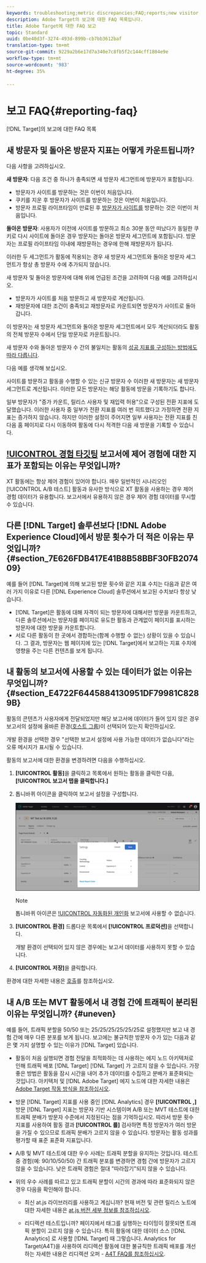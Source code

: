 ```yaml
---
keywords: troubleshooting;metric discrepancies;FAQ;reports;new visitor;new visitors;returning visitor;returning visitors;return visit;new visit
description: Adobe Target의 보고에 대한 FAQ 목록입니다.
title: Adobe Target에 대한 FAQ 보고
topic: Standard
uuid: 0be40d3f-3274-493d-899b-cb7bb3612baf
translation-type: tm+mt
source-git-commit: 9229a2b6e17d7a340e7c8fb5f2c144cff1804e9e
workflow-type: tm+mt
source-wordcount: '983'
ht-degree: 35%

---
```



# 보고 FAQ{#reporting-faq}

[!DNL Target]의 보고에 대한 FAQ 목록

## 새 방문자 및 돌아온 방문자 지표는 어떻게 카운트됩니까?

다음 사항을 고려하십시오.

**새 방문자**: 다음 조건 중 하나가 충족되면 새 방문자 세그먼트에 방문자가 포함됩니다.

* 방문자가 사이트를 방문하는 것은 이번이 처음입니다.
* 쿠키를 지운 후 방문자가 사이트를 방문하는 것은 이번이 처음입니다.
* 방문자 프로필 라이프타임이 만료된 후 [방문자가 사이트를](/help/c-target/c-visitor-profile/visitor-profile-lifetime.md) 방문하는 것은 이번이 처음입니다.

**돌아온 방문자**: 사용자가 이전에 사이트를 방문하고 최소 30분 동안 떠났다가 동일한 쿠키로 다시 사이트에 돌아온 경우 방문자는 돌아온 방문자 세그먼트에 포함됩니다. 방문자는 프로필 라이프타임 이내에 재방문하는 경우에 한해 재방문자가 됩니다.

이러한 두 세그먼트가 활동에 적용되는 경우 새 방문자 세그먼트와 돌아온 방문자 세그먼트가 항상 총 방문자 수에 추가되지 않습니다.

새 방문자 및 돌아온 방문자에 대해 위에 언급된 조건을 고려하여 다음 예를 고려하십시오.

* 방문자가 사이트를 처음 방문하고 새 방문자로 계산됩니다.
* 재방문자에 대한 조건이 충족되고 재방문자로 카운트되면 방문자가 사이트로 돌아갑니다.

이 방문자는 새 방문자 세그먼트와 돌아온 방문자 세그먼트에서 모두 계산되더라도 활동의 전체 방문자 수에서 단일 방문자로 카운트됩니다.

새 방문자 수와 돌아온 방문자 수 간의 불일치는 활동의 [성공 지표를 구성하는 방법에도 따라 다릅니다](/help/c-activities/r-success-metrics/success-metrics.md).

다음 예를 생각해 보십시오.

사이트를 방문하고 활동을 수행할 수 있는 신규 방문자 수 이러한 새 방문자는 새 방문자 세그먼트로 계산됩니다. 이러한 모든 방문자는 해당 활동에 방문을 기록하기도 합니다.

일부 방문자가 &quot;증가 카운트, 릴리스 사용자 및 재입력 허용&quot;으로 구성된 전환 지표에 도달했습니다. 이러한 사용자 중 일부가 전환 지표를 여러 번 히트했다고 가정하면 전환 지표는 증가하지 않습니다. 하지만 이러한 설정이 주어지면 일부 사용자는 전환 지표를 친 다음 홈 페이지로 다시 이동하여 활동에 다시 적격한 다음 새 방문을 기록할 수 있습니다.

## [!UICONTROL 경험 타깃팅](XT) 보고서에 제어 경험에 대한 지표가 포함되는 이유는 무엇입니까?

XT 활동에는 항상 제어 경험이 있어야 합니다. 매우 일반적인 시나리오인 [!UICONTROL A/B 테스트] 활동과 유사한 방식으로 XT 활동을 사용하는 경우 제어 경험 데이터가 유용합니다. 보고서에서 유용하지 않은 경우 제어 경험 데이터를 무시할 수 있습니다.

## 다른 [!DNL Target] 솔루션보다 [!DNL Adobe Experience Cloud]에서 방문 횟수가 더 적은 이유는 무엇입니까? {#section_7E626FDB417E41B8B58BBF30FB207409}

예를 들어 [!DNL Target]에 의해 보고된 방문 횟수와 같은 지표 수치는 다음과 같은 여러 가지 이유로 다른 [!DNL Experience Cloud] 솔루션에서 보고된 수치보다 항상 낮습니다.

* [!DNL Target]은 활동에 대해 자격이 되는 방문자에 대해서만 방문을 카운트하고, 다른 솔루션에서는 방문자를 페이지로 유도한 활동과 관계없이 페이지를 표시하는 방문자에 대한 방문을 카운트합니다.
* 서로 다른 활동이 한 곳에서 경합하는(함께 수행할 수 없는) 상황이 있을 수 있습니다. 그 결과, 방문자는 웹 페이지에 있는 [!DNL Target]에서 보고하는 지표 수치에 영향을 주는 다른 컨텐츠를 보게 됩니다.

## 내 활동의 보고서에 사용할 수 있는 데이터가 없는 이유는 무엇입니까? {#section_E4722F6445884130951DF79981C8289B}

활동의 콘텐츠가 사용자에게 전달되었지만 해당 보고서에 데이터가 들어 있지 않은 경우 보고서의 설정에 올바른 환경([호스트 그룹](/help/administrating-target/hosts.md))이 선택되어 있는지 확인하십시오.

개발 환경을 선택한 경우 &quot;선택한 보고서 설정에 사용 가능한 데이터가 없습니다&quot;라는 오류 메시지가 표시될 수 있습니다.

활동의 보고서에 대한 환경을 변경하려면 다음을 수행하십시오.

1. **[!UICONTROL 활동]**&#x200B;을 클릭하고 목록에서 원하는 활동을 클릭한 다음, **[!UICONTROL 보고서 탭을 클릭합니다.]**
1. 톱니바퀴 아이콘을 클릭하여 보고서 설정을 구성합니다.

   ![A/B 설정 대화 상자](/help/c-reports/c-report-settings/assets/ab_settings_dialog.png)

   >[!NOTE]
   >
   >톱니바퀴 아이콘은 [!UICONTROL 자동화된 개인화](AP) 보고서에 사용할 수 없습니다.

1. **[!UICONTROL 환경]** 드롭다운 목록에서 **[!UICONTROL 프로덕션]**&#x200B;을 선택합니다.

   개발 환경이 선택되어 있지 않은 경우에는 보고서 데이터를 사용하지 못할 수 있습니다.

1. **[!UICONTROL 저장]**&#x200B;을 클릭합니다.

환경에 대한 자세한 내용은 [호출](../administrating-target/hosts.md#concept_516BB01EBFBD4449AB03940D31AEB66E)를 참조하십시오.

## 내 A/B 또는 MVT 활동에서 내 경험 간에 트래픽이 분리된 이유는 무엇입니까? {#uneven}

예를 들어, 트래픽 분할을 50/50 또는 25/25/25/25/25/25로 설정했지만 보고 내 경험 간에 매우 다른 분포를 보게 됩니다. 보고에는 불규칙한 방문자 수가 있는 다음과 같은 몇 가지 설명할 수 있는 이유가 [!DNL Target] 있습니다.

* 활동이 처음 실행되면 경험 전달을 최적화하는 데 사용하는 에지 노드 아키텍처로 인해 트래픽 배포 [!DNL Target] [!DNL Target] 가 고르지 않을 수 있습니다. 가장 좋은 방법은 활동을 잠시 시간을 내어 추가 데이터를 수집하고 분배가 표준화되는 것입니다. 아키텍처 및 [!DNL Adobe Target] 에지 노드에 대한 자세한 내용은 [Adobe Target 작동 방식을 참조하십시오](/help/c-intro/how-target-works.md).
* 방문 [!DNL Target] 지표를 사용 중인 [!DNL Analytics] 경우 **[!UICONTROL ,]** 방문 [!DNL Target] 지표는 방문자 기반 시스템이며 A/B 또는 MVT 테스트에 대한 트래픽 분배가 방문자 수준에서 지정된다는 점을 기억하십시오. 따라서 방문 횟수 지표를 사용하여 활동 결과 **[!UICONTROL 를]** 검사하면 특정 방문자가 여러 방문을 가질 수 있으므로 트래픽 분배가 고르지 않을 수 있습니다. 방문자는 활동 성과를 평가할 때 표준 표준화 지표입니다.
* A/B 및 MVT 테스트에 대한 우수 사례는 트래픽 분할을 유지하는 것입니다. 테스트 중 경험(예: 90/10/50/50) 간 트래픽 분포를 변경하면 경험 간에 방문자가 고르지 않을 수 있습니다. 낮은 트래픽 경험은 절대 &quot;따라잡기&quot;되지 않을 수 있습니다.
* 위의 우수 사례를 따르고 있고 트래픽 분할이 시간의 경과에 따라 표준화되지 않은 경우 다음을 확인해야 합니다.

   * 최신 at.js 라이브러리를 사용하고 계십니까? 현재 버전 및 관련 릴리스 노트에 대한 자세한 내용은 [at.js 버전 세부 정보를 참조하십시오](/help/c-implementing-target/c-implementing-target-for-client-side-web/target-atjs-versions.md).

   * 리디렉션 테스트입니까? 페이지에서 태그를 실행하는 타이밍이 잘못되면 트래픽 분할이 고르지 않을 수 있습니다. 특히 활동에 대한 데이터 소스 [!DNL Analytics] 로 사용할 [!DNL Target] 때 그렇습니다. Analytics for Target(A4T)을 사용하여 리디렉션 활동에 대한 불규칙한 트래픽 배포를 개선하는 자세한 내용은 리디렉션 오퍼 - [A4T FAQ를 참조하십시오](/help/c-integrating-target-with-mac/a4t/r-a4t-faq/a4t-faq-redirect-offers.md).
